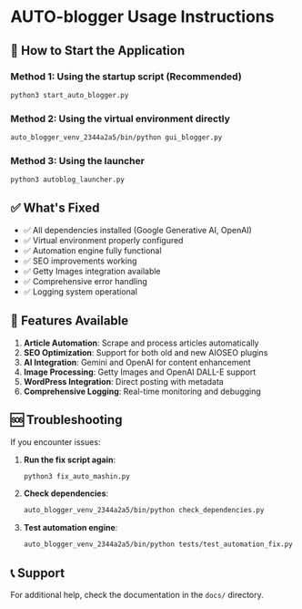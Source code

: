 # AUTO-blogger Usage Instructions

## 🚀 How to Start the Application

### Method 1: Using the startup script (Recommended)
```bash
python3 start_auto_blogger.py
```

### Method 2: Using the virtual environment directly
```bash
auto_blogger_venv_2344a2a5/bin/python gui_blogger.py
```

### Method 3: Using the launcher
```bash
python3 autoblog_launcher.py
```

## ✅ What's Fixed

- ✅ All dependencies installed (Google Generative AI, OpenAI)
- ✅ Virtual environment properly configured
- ✅ Automation engine fully functional
- ✅ SEO improvements working
- ✅ Getty Images integration available
- ✅ Comprehensive error handling
- ✅ Logging system operational

## 🔧 Features Available

1. **Article Automation**: Scrape and process articles automatically
2. **SEO Optimization**: Support for both old and new AIOSEO plugins
3. **AI Integration**: Gemini and OpenAI for content enhancement
4. **Image Processing**: Getty Images and OpenAI DALL-E support
5. **WordPress Integration**: Direct posting with metadata
6. **Comprehensive Logging**: Real-time monitoring and debugging

## 🆘 Troubleshooting

If you encounter issues:

1. **Run the fix script again**:
   ```bash
   python3 fix_auto_mashin.py
   ```

2. **Check dependencies**:
   ```bash
   auto_blogger_venv_2344a2a5/bin/python check_dependencies.py
   ```

3. **Test automation engine**:
   ```bash
   auto_blogger_venv_2344a2a5/bin/python tests/test_automation_fix.py
   ```

## 📞 Support

For additional help, check the documentation in the `docs/` directory.
